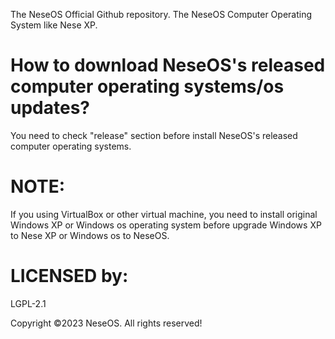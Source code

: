 The NeseOS Official Github repository. The NeseOS Computer Operating System like Nese XP. 

# How to download NeseOS's released computer operating systems/os updates? 

You need to check "release" section before install NeseOS's released computer operating systems. 

# NOTE: 
If you using VirtualBox or other virtual machine, you need to install original Windows XP or Windows os operating system before upgrade Windows XP to Nese XP or Windows os to NeseOS. 



# LICENSED by: 
LGPL-2.1


Copyright ©2023 NeseOS. All rights reserved!
